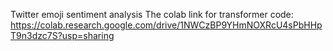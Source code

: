 Twitter emoji sentiment analysis
The colab  link for transformer code: https://colab.research.google.com/drive/1NWCzBP9YHmNOXRcU4sPbHHpT9n3dzc7S?usp=sharing
